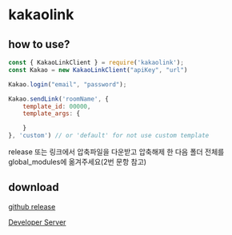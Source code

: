 # kakaolink
## how to use?
```javascript
const { KakaoLinkClient } = require('kakaolink');
const Kakao = new KakaoLinkClient("apiKey", "url")

Kakao.login("email", "password");

Kakao.sendLink('roomName', {
    template_id: 00000,
    template_args: {

    }
}, 'custom') // or 'default' for not use custom template
```

release 또는 링크에서 압축파일을 다운받고 압축해제 한 다음 폴더 전체를 global_modules에 옮겨주세요(2번 문항 참고)

## download
[github release](https://github.com/archethic/kakaolink/releases)

[Developer Server](http://arthic.dev/download/kakaolink)
